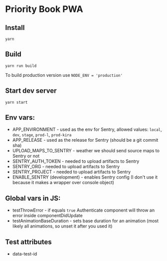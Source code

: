 # Priority Book PWA

## Install

```shell
yarn
```

## Build

```shell
yarn run build
```

To build production version use `NODE_ENV = 'production'`

## Start dev server

```shell
yarn start
```

## Env vars:

* APP_ENVIRONMENT - used as the env for Sentry, allowed values: `local`, `dev`, `stage`, `prod-l`, `prod-kira`
* APP_RELEASE - used as the release for Sentry (should be a git commit sha)
* UPLOAD_MAPS_TO_SENTRY - weather we should send source maps to Sentry or not
* SENTRY_AUTH_TOKEN - needed to upload artifacts to Sentry
* SENTRY_ORG - needed to upload artifacts to Sentry
* SENTRY_PROJECT - needed to upload artifacts to Sentry
* ENABLE_SENTRY (development) - enables Sentry config (I don't use it because it makes a wrapper over console object)

## Global vars in JS:

* testThrowError - if equals `true` Authenticate component will throw an error inside componentDidUpdate
* testAnimationBaseDuration - sets base duration for an animation (most likely all animations, so unset it after you used it)

## Test attributes

* data-test-id
